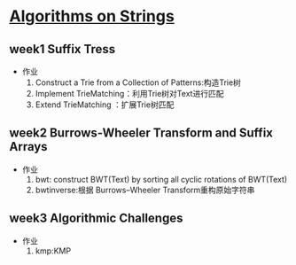 # [Algorithms on Strings](https://www.coursera.org/learn/algorithms-on-strings/home/welcome)

## week1 Suffix Tress

* 作业
  1. Construct a Trie from a Collection of Patterns:构造Trie树
  2. Implement TrieMatching：利用Trie树对Text进行匹配
  3. Extend TrieMatching ：扩展Trie树匹配

## week2 Burrows-Wheeler Transform and Suffix Arrays

* 作业
  1. bwt: construct BWT(Text) by sorting all cyclic rotations of BWT(Text)
  2. bwtinverse:根据 Burrows–Wheeler Transform重构原始字符串 

## week3 Algorithmic Challenges

* 作业
  1. kmp:KMP

